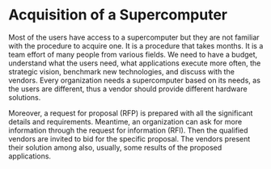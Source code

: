 # Acquisition of a Supercomputer

Most of the users have access to a supercomputer but they are not familiar with the procedure to acquire one. It is a procedure that takes months. It is a team effort of many people from various fields. 
We need to have a budget, understand what the users need, what applications execute more often, the strategic vision, benchmark new technologies, and discuss with the vendors. Every organization needs 
a supercomputer based on its needs, as the users are different, thus a vendor should provide different hardware solutions.

Moreover, a request for proposal (RFP) is prepared with all the significant details and requirements. Meantime, an organization can ask for more information through the request for information (RFI). Then the qualified vendors are invited to bid for the specific proposal.  The vendors present their solution among also, usually, some results of the proposed applications.

